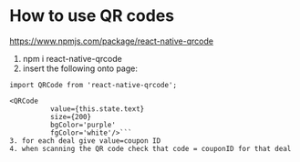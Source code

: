 # How to use QR codes

https://www.npmjs.com/package/react-native-qrcode

1. npm i react-native-qrcode
2. insert the following onto page: 

``` 
import QRCode from 'react-native-qrcode';

<QRCode
          value={this.state.text}
          size={200}
          bgColor='purple'
          fgColor='white'/>```
3. for each deal give value=coupon ID
4. when scanning the QR code check that code = couponID for that deal
